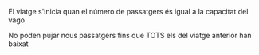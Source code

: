 El viatge s'inicia quan el número de passatgers és igual a la capacitat del vago

No poden pujar nous passatgers fins que TOTS els del viatge anterior han baixat